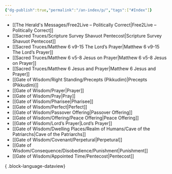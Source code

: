 ```yaml
---
{"dg-publish":true,"permalink":"/an-index/p/","tags":["#Index"]}
---
```



- [[The Herald's Messages/Free2Live – Politically Correct\|Free2Live – Politically Correct]]
- [[Sacred Truces/Scripture Survey Shavuot Pentecost\|Scripture Survey Shavuot Pentecost]]
- [[Sacred Truces/Matthew 6 v9-15 The Lord’s Prayer\|Matthew 6 v9-15 The Lord’s Prayer]]
- [[Sacred Truces/Matthew 6 v5-8 Jesus on Prayer\|Matthew 6 v5-8 Jesus on Prayer]]
- [[Sacred Truces/Matthew 6 Jesus and Prayer\|Matthew 6 Jesus and Prayer]]
- [[Gate of Wisdom/Right Standing/Precepts (Pikkudim)\|Precepts (Pikkudim)]]
- [[Gate of Wisdom/Prayer\|Prayer]]
- [[Gate of Wisdom/Pray\|Pray]]
- [[Gate of Wisdom/Pharisee\|Pharisee]]
- [[Gate of Wisdom/Perfect\|Perfect]]
- [[Gate of Wisdom/Passover Offering\|Passover Offering]]
- [[Gate of Wisdom/Offering/Peace Offering\|Peace Offering]]
- [[Gate of Wisdom/Lord’s Prayer\|Lord’s Prayer]]
- [[Gate of Wisdom/Dwelling Places/Realm of Humans/Cave of the Patriarchs\|Cave of the Patriarchs]]
- [[Gate of Wisdom/Covenant/Perpetural\|Perpetural]]
- [[Gate of Wisdom/Consequence/Disobedience/Punishment\|Punishment]]
- [[Gate of Wisdom/Appointed Time/Pentecost\|Pentecost]]

{ .block-language-dataview}